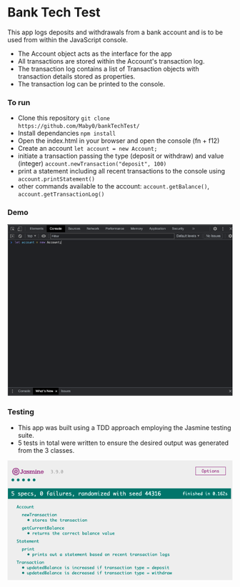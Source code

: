 # Bank Tech Test

This app logs deposits and withdrawals from a bank account and is to be used from within the JavaScript console.

* The Account object acts as the interface for the app
* All transactions are stored within the Account's transaction log.
* The transaction log contains a list of Transaction objects with transaction details stored as properties.
* The transaction log can be printed to the console.

### To run

* Clone this repository `git clone https://github.com/Maby0/bankTechTest/`
* Install dependancies `npm install`
* Open the index.html in your browser and open the console (fn + f12)
* Create an account `let account = new Account;`
* initiate a transaction passing the type (deposit or withdraw) and value (integer) `account.newTransaction("deposit", 100)`
* print a statement including all recent transactions to the console using `account.printStatement()`
* other commands available to the account: `account.getBalance()`, `account.getTransactionLog()`

### Demo

![App demo](/images/bankTechTestDemo.gif)

### Testing

* This app was built using a TDD approach employing the Jasmine testing suite.
* 5 tests in total were written to ensure the desired output was generated from the 3 classes.

![Testing suite](/images/jasmineImage.png)
